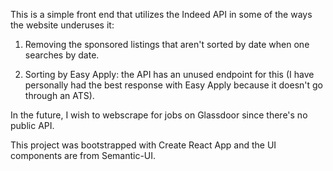 This is a simple front end that utilizes the Indeed API in some of the ways the website underuses it:
  
  1. Removing the sponsored listings that aren't sorted by date when one searches by date.
  
  2. Sorting by Easy Apply: the API has an unused endpoint for this (I have personally had the best response with Easy Apply
    because it doesn't go through an ATS).


In the future, I wish to webscrape for jobs on Glassdoor since there's no public API.

This project was bootstrapped with Create React App and the UI components are from Semantic-UI.
